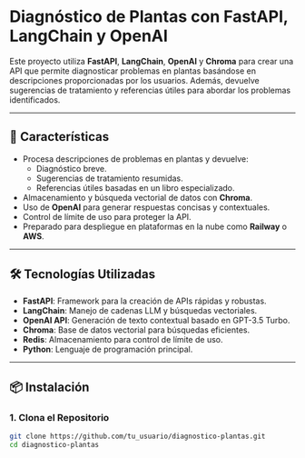 # Diagnóstico de Plantas con FastAPI, LangChain y OpenAI

Este proyecto utiliza **FastAPI**, **LangChain**, **OpenAI** y **Chroma** para crear una API que permite diagnosticar problemas en plantas basándose en descripciones proporcionadas por los usuarios. Además, devuelve sugerencias de tratamiento y referencias útiles para abordar los problemas identificados.

---

## 🚀 Características

- Procesa descripciones de problemas en plantas y devuelve:
  - Diagnóstico breve.
  - Sugerencias de tratamiento resumidas.
  - Referencias útiles basadas en un libro especializado.
- Almacenamiento y búsqueda vectorial de datos con **Chroma**.
- Uso de **OpenAI** para generar respuestas concisas y contextuales.
- Control de límite de uso para proteger la API.
- Preparado para despliegue en plataformas en la nube como **Railway** o **AWS**.

---

## 🛠️ Tecnologías Utilizadas

- **FastAPI**: Framework para la creación de APIs rápidas y robustas.
- **LangChain**: Manejo de cadenas LLM y búsquedas vectoriales.
- **OpenAI API**: Generación de texto contextual basado en GPT-3.5 Turbo.
- **Chroma**: Base de datos vectorial para búsquedas eficientes.
- **Redis**: Almacenamiento para control de límite de uso.
- **Python**: Lenguaje de programación principal.

---

## 📦 Instalación

### **1. Clona el Repositorio**

```bash
git clone https://github.com/tu_usuario/diagnostico-plantas.git
cd diagnostico-plantas

